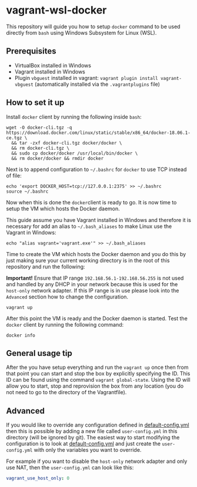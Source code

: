 # vagrant-wsl-docker

This repository will guide you how to setup `docker` command to be used directly from `bash` using Windows Subsystem for Linux (WSL).

## Prerequisites

* VirtualBox installed in Windows
* Vagrant installed in Windows
* Plugin `vbguest` installed in vagrant: `vagrant plugin install vagrant-vbguest` (automatically installed via the `.vagrantplugins` file)

## How to set it up

Install `docker` client by running the following inside `bash`:

```console
wget -O docker-cli.tgz -q https://download.docker.com/linux/static/stable/x86_64/docker-18.06.1-ce.tgz \
  && tar -zxf docker-cli.tgz docker/docker \
  && rm docker-cli.tgz \
  && sudo cp docker/docker /usr/local/bin/docker \
  && rm docker/docker && rmdir docker
```

Next is to append configuration to `~/.bashrc` for `docker` to use TCP instead of file:

```console
echo 'export DOCKER_HOST=tcp://127.0.0.1:2375' >> ~/.bashrc
source ~/.bashrc
```

Now when this is done the `docker`client is ready to go. It is now time to
setup the VM which hosts the Docker daemon.

This guide assume you have Vagrant installed in Windows and therefore it is
necessary for add an alias to `~/.bash_aliases` to make Linux use the Vagrant in Windows:

```console
echo "alias vagrant='vagrant.exe'" >> ~/.bash_aliases
```

Time to create the VM which hosts the Docker daemon and you do this by just
making sure your current working directory is in the root of this repository
and run the following:

**Important!** Ensure that IP range `192.168.56.1-192.168.56.255` is not used and handled by any DHCP in your network because
this is used for the `host-only` network adapter. If this IP range is in use please look into the `Advanced` section how
to change the configuration.

```console
vagrant up
```

After this point the VM is ready and the Docker daemon is started. Test the `docker` client by running the following command:

```console
docker info
```

## General usage tip

After the you have setup everything and run the `vagrant up` once then from that point you can start and stop the box by
explicitly specifying the ID. This ID can be found using the command `vagrant global-state`. Using the ID will allow you
to start, stop and reprovision the box from any location (you do not need to go to the directory of the Vagrantfile).

## Advanced

If you would like to override any configuration defined in [default-config.yml](default-config.yml) then this is possible by adding a new
file called `user-config.yml` in this directory (will be ignored by git). The easiest way to start modifying the configuration is to look
at [default-config.yml](default-config.yml) and just create the `user-config.yml` with only the variables you want to override.

For example if you want to disable the `host-only` network adapter and only use NAT, then the `user-config.yml` can look like this:

```yaml
vagrant_use_host_only: 0
```
